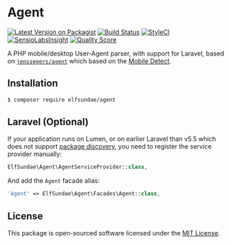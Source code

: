 # Agent

[![Latest Version on Packagist](https://img.shields.io/packagist/v/elfsundae/agent.svg?style=flat-square)](https://packagist.org/packages/elfsundae/agent)
[![Build Status](https://img.shields.io/travis/ElfSundae/agent/master.svg?style=flat-square)](https://travis-ci.org/ElfSundae/agent)
[![StyleCI](https://styleci.io/repos/94643252/shield)](https://styleci.io/repos/94643252)
[![SensioLabsInsight](https://img.shields.io/sensiolabs/i/43b94cca-55cd-44ea-a8b3-43fe03171e99.svg?style=flat-square)](https://insight.sensiolabs.com/projects/43b94cca-55cd-44ea-a8b3-43fe03171e99)
[![Quality Score](https://img.shields.io/scrutinizer/g/ElfSundae/agent.svg?style=flat-square)](https://scrutinizer-ci.com/g/ElfSundae/agent)

A PHP mobile/desktop User-Agent parser, with support for Laravel, based on [`jenssegers/agent`](https://github.com/jenssegers/agent) which based on the [Mobile Detect](https://github.com/serbanghita/Mobile-Detect).

## Installation

```sh
$ composer require elfsundae/agent
```

## Laravel (Optional)

If your application runs on Lumen, or on earlier Laravel than v5.5 which does not support [package discovery](https://laravel.com/docs/5.5/packages#package-discovery), you need to register the service provider manually:

```php
ElfSundae\Agent\AgentServiceProvider::class,
```

And add the `Agent` facade alias:

```php
'Agent' => ElfSundae\Agent\Facades\Agent::class,
```

## License

This package is open-sourced software licensed under the [MIT License](LICENSE.md).

